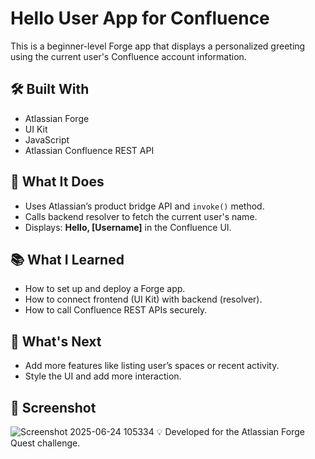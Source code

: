 # Hello User App for Confluence

This is a beginner-level Forge app that displays a personalized greeting using the current user's Confluence account information.

## 🛠 Built With
- Atlassian Forge
- UI Kit
- JavaScript
- Atlassian Confluence REST API

## 🚀 What It Does
- Uses Atlassian’s product bridge API and `invoke()` method.
- Calls backend resolver to fetch the current user's name.
- Displays: **Hello, [Username]** in the Confluence UI.

## 📚 What I Learned
- How to set up and deploy a Forge app.
- How to connect frontend (UI Kit) with backend (resolver).
- How to call Confluence REST APIs securely.

## 🔮 What's Next
- Add more features like listing user’s spaces or recent activity.
- Style the UI and add more interaction.

## 📸 Screenshot
![Screenshot 2025-06-24 105334](https://github.com/user-attachments/assets/3a12f3bf-c430-4cce-a6c7-a933529d83d0)
💡 Developed for the Atlassian Forge Quest challenge.

